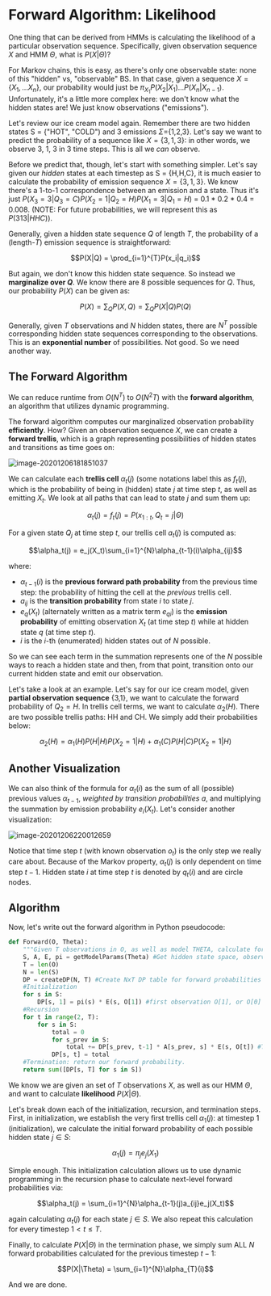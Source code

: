 # Forward Algorithm: Likelihood

One thing that can be derived from HMMs is calculating the likelihood of a particular observation sequence. Specifically, given observation sequence $X$ and HMM $\Theta$, what is $P(X|\Theta)$?

For Markov chains, this is easy, as there's only one observable state: none of this "hidden" vs, "observable" BS. In that case, given a sequence $X = \{X_1,...X_n\}$, our probability would just be $\pi_{X_1}P(X_2|X_1)...P(X_n|X_{n-1})$. Unfortunately, it's a little more complex here: we don't know what the hidden states are! We just know observations ("emissions"). 

Let's review our ice cream model again. Remember there are two hidden states S = {"HOT", "COLD") and 3 emissions $\Sigma=${1,2,3}. Let's say we want to predict the probability of a sequence like $X=\{3,1,3\}$: in other words, we observe 3, 1, 3 in 3 time steps. This is all we *can* observe.

Before we predict that, though, let's start with something simpler. Let's say given our *hidden* states at each timestep as S = {H,H,C}, it is much easier to calculate the probability of emission sequence $X=\{3,1,3\}$. We know there's a 1-to-1 correspondence between an emission and a state. Thus it's just $P(X_3=3|Q_3 = C)P(X_2=1|Q_2=H)P(X_1=3|Q_1=H)$ = 0.1 * 0.2 * 0.4 = 0.008. (NOTE: For future probabilities, we will represent this as $P(313|HHC)$).

Generally, given a hidden state sequence $Q$ of length $T$, the probability of a (length-$T$) emission sequence is straightforward:

$$P(X|Q) = \prod_{i=1}^{T}P(x_i|q_i)$$

But again, we don't know this hidden state sequence. So instead we **marginalize over $Q$**. We know there are 8 possible sequences for $Q$. Thus, our probability $P(X)$ can be given as:

$$P(X) = \sum_{Q}P(X,Q) = \sum_{Q}P(X|Q)P(Q)$$ 

Generally, given $T$ observations and $N$ hidden states, there are $N^T$ possible corresponding hidden state sequences corresponding to the observations. This is an **exponential number** of possibilities. Not good. So we need another way. 

## The Forward Algorithm

We can reduce runtime from $O(N^T)$ to $O(N^2T)$ with the **forward algorithm**, an algorithm that utilizes dynamic programming. 

The forward algorithm computes our marginalized observation probability **efficiently**. How? Given an observation sequence $X$, we can create a **forward trellis**, which is a graph representing possibilities of hidden states and transitions as time goes on:

![image-20201206181851037](C:\Users\Kevin\AppData\Roaming\Typora\typora-user-images\image-20201206181851037.png)

We can calculate each **trellis cell** $\alpha_t(j)$ (some notations label this as $f_t(j)$, which is the probability of being in (hidden) state $j$ at time step $t$, as well as emitting $X_t$. We look at all paths that can lead to state $j$ and sum them up: 

$$\alpha_t(j) = f_t(j) = P(x_{1:t},Q_t=j|\Theta)$$

For a given state $Q_j$ at time step $t$, our trellis cell $a_t(j)$ is computed as:

$$\alpha_t(j) = e_j(X_t)\sum_{i=1}^{N}\alpha_{t-1}(i)\alpha_{ij}$$

where:

- $\alpha_{t-1}(i)$ is the **previous forward path probability** from the previous time step: the probability of hitting the cell at the *previous* trellis cell.
- $a_{ij}$ is the **transition probability** from state $i$ to state $j$. 
- $e_q(X_t)$ (alternately written as a matrix term $e_{qi}$)  is  the **emission probability** of emitting observation $X_t$ (at time step $t$) while at hidden state $q$ (at time step $t$).
- $i$ is the $i$-th (enumerated) hidden states out of $N$ possible.

So we can see each term in the summation represents one of the $N$ possible ways to reach a hidden state and then, from that point, transition onto our current hidden state and emit our observation. 

Let's take a look at an example. Let's say for our ice cream model, given **partial observation sequence** {3,1}, we want to calculate the forward probability of $Q_2 = H$. In trellis cell terms, we want to calculate $\alpha_2(H)$.  There are two possible trellis paths: HH and CH. We simply add their probabilities below:

$$\alpha_2(H) = \alpha_1(H)P(H|H)P(X_2 = 1|H) + \alpha_1(C)P(H|C)P(X_2 = 1|H)$$

## Another Visualization

We can also think of the formula for $\alpha_t(i)$ as the sum of all (possible) previous values $\alpha_{t-1}$, *weighted by transition probabilities $a$*, and multiplying the summation by emission probability $e_i(X_t)$. Let's consider another visualization:

![image-20201206220012659](C:\Users\Kevin\AppData\Roaming\Typora\typora-user-images\image-20201206220012659.png)

Notice that time step $t$ (with known observation $o_t$) is the only step we really care about. Because of the Markov property, $\alpha_t(j)$ is only dependent on time step $t-1$. Hidden state $i$ at time step $t$ is denoted by $q_t(i)$ and are circle nodes. 

## Algorithm

Now, let's write out the forward algorithm in Python pseudocode:

```Python
def Forward(O, Theta):
    """Given T observations in O, as well as model THETA, calculate forward probability for STATE at timestep T."""
    S, A, E, pi = getModelParams(Theta) #Get hidden state space, observation space, transition matrix, EP, start
    T = len(O)
    N = len(S)
    DP = createDP(N, T) #Create NxT DP table for forward probabilities a_t(i)
    #Initialization
    for s in S:
        DP[s, 1] = pi(s) * E(s, O[1]) #first observation O[1], or O[0] if you want.
    #Recursion
    for t in range(2, T):
        for s in S:
            total = 0
            for s_prev in S:
                total += DP[s_prev, t-1] * A[s_prev, s] * E(s, O[t]) #The forward trellis algorithm
            DP[s, t] = total
    #Termination: return our forward probability. 
    return sum([DP[s, T] for s in S])
```

We know we are given an set of $T$ observations $X$, as well as our HMM $\Theta$, and want to calculate **likelihood**  $P(X|\Theta)$. 

Let's break down each of the initialization, recursion, and termination steps. First, in initialization, we establish the very first trellis cell $\alpha_1(j)$: at timestep 1 (initialization), we calculate the initial forward probability of each possible hidden state $j \in S$: 

$$\alpha_1(j) = \pi_je_j(X_1)$$

Simple enough. This initialization calculation allows us to use dynamic programming in the recursion phase to calculate next-level forward probabilities via:

$$\alpha_t(j) = \sum_{i=1}^{N}\alpha_{t-1}(j)a_{ij}e_j(X_t)$$

again calculating $\alpha_t(j)$ for each state $j \in S$. We also repeat this calculation for every timestep $1 < t \le T$. 

Finally, to calculate $P(X|\Theta)$ in the termination phase, we simply sum ALL $N$ forward probabilities calculated for the previous timestep $t-1$: 

$$P(X|\Theta) = \sum_{i=1}^{N}\alpha_{T}(i)$$

And we are done.

